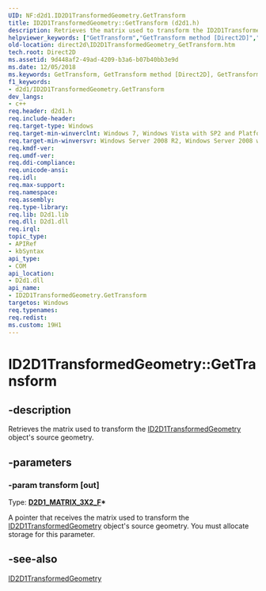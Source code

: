 ```yaml
---
UID: NF:d2d1.ID2D1TransformedGeometry.GetTransform
title: ID2D1TransformedGeometry::GetTransform (d2d1.h)
description: Retrieves the matrix used to transform the ID2D1TransformedGeometry object's source geometry.helpviewer_keywords: ["GetTransform","GetTransform method [Direct2D]","GetTransform method [Direct2D]","ID2D1TransformedGeometry interface","ID2D1TransformedGeometry interface [Direct2D]","GetTransform method","ID2D1TransformedGeometry.GetTransform","ID2D1TransformedGeometry::GetTransform","d2d1/ID2D1TransformedGeometry::GetTransform","direct2d.ID2D1TransformedGeometry_GetTransform"]
old-location: direct2d\ID2D1TransformedGeometry_GetTransform.htm
tech.root: Direct2D
ms.assetid: 9d448af2-49ad-4209-b3a6-b07b40bb3e9d
ms.date: 12/05/2018
ms.keywords: GetTransform, GetTransform method [Direct2D], GetTransform method [Direct2D],ID2D1TransformedGeometry interface, ID2D1TransformedGeometry interface [Direct2D],GetTransform method, ID2D1TransformedGeometry.GetTransform, ID2D1TransformedGeometry::GetTransform, d2d1/ID2D1TransformedGeometry::GetTransform, direct2d.ID2D1TransformedGeometry_GetTransform
f1_keywords:
- d2d1/ID2D1TransformedGeometry.GetTransform
dev_langs:
- c++
req.header: d2d1.h
req.include-header: 
req.target-type: Windows
req.target-min-winverclnt: Windows 7, Windows Vista with SP2 and Platform Update for Windows Vista [desktop apps \| UWP apps]
req.target-min-winversvr: Windows Server 2008 R2, Windows Server 2008 with SP2 and Platform Update for Windows Server 2008 [desktop apps \| UWP apps]
req.kmdf-ver: 
req.umdf-ver: 
req.ddi-compliance: 
req.unicode-ansi: 
req.idl: 
req.max-support: 
req.namespace: 
req.assembly: 
req.type-library: 
req.lib: D2d1.lib
req.dll: D2d1.dll
req.irql: 
topic_type:
- APIRef
- kbSyntax
api_type:
- COM
api_location:
- D2d1.dll
api_name:
- ID2D1TransformedGeometry.GetTransform
targetos: Windows
req.typenames: 
req.redist: 
ms.custom: 19H1
---
```


# ID2D1TransformedGeometry::GetTransform


## -description


Retrieves the matrix used to transform the <a href="/windows/win32/api/d2d1/nn-d2d1-id2d1transformedgeometry">ID2D1TransformedGeometry</a> object's source geometry.


## -parameters




### -param transform [out]

Type: <b><a href="/windows/win32/Direct2D/d2d1-matrix-3x2-f">D2D1_MATRIX_3X2_F</a>*</b>

A pointer that receives the matrix used to transform the <a href="/windows/win32/api/d2d1/nn-d2d1-id2d1transformedgeometry">ID2D1TransformedGeometry</a> object's source geometry. You must allocate storage for this parameter.  


## -see-also




<a href="/windows/win32/api/d2d1/nn-d2d1-id2d1transformedgeometry">ID2D1TransformedGeometry</a>
 

 

